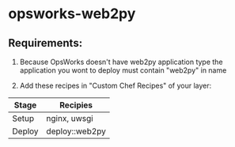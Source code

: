 # opsworks-web2py

## Requirements:

1. Because OpsWorks doesn't have web2py application type the application you wont to deploy must contain "web2py" in name

2. Add these recipes in "Custom Chef Recipes" of your layer:

| Stage  | Recipies |
| ------------- | ------------- |
| Setup  | nginx, uwsgi |
| Deploy | deploy::web2py |